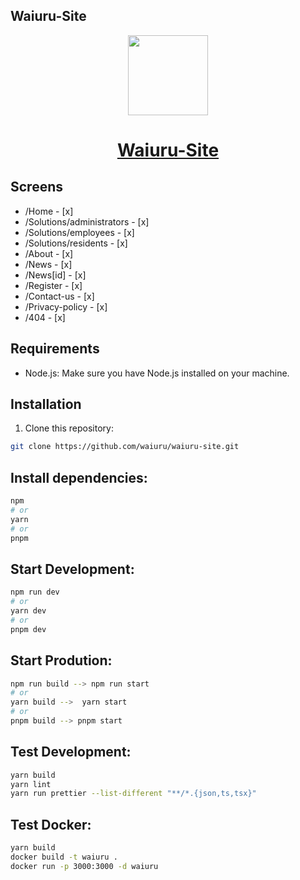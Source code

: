 ## Waiuru-Site

<p align="center">
  <a href="https://github.com/waiuru/waiuru-site">
    <picture>
      <source media="(prefers-color-scheme: dark)" srcset="https://avatars.githubusercontent.com/u/69097643?s=200&v=4">
      <img src="https://avatars.githubusercontent.com/u/69097643?s=200&v=4" height="128">
    </picture>
    <h1 align="center">Waiuru-Site</h1>
  </a>
</p>

<p align="center">
  <a aria-label="License" href="https://github.com/waiuru/waiuru-site/blob/main/LICENSE>
    <img alt="" src="https://img.shields.io/npm/l/next.svg?style=for-the-badge&labelColor=000000">
  </a>
</p>

## Screens

- /Home - [x]
- /Solutions/administrators - [x]
- /Solutions/employees - [x]
- /Solutions/residents - [x]
- /About - [x]
- /News - [x]
- /News[id] - [x]
- /Register - [x]
- /Contact-us - [x]
- /Privacy-policy - [x]
- /404 - [x]

## Requirements

- Node.js: Make sure you have Node.js installed on your machine.

## Installation

1. Clone this repository:

```bash
git clone https://github.com/waiuru/waiuru-site.git
```

## Install dependencies:

```bash
npm
# or
yarn
# or
pnpm
```

## Start Development:

```bash
npm run dev
# or
yarn dev
# or
pnpm dev
```

## Start Prodution:

```bash
npm run build --> npm run start
# or
yarn build -->  yarn start
# or
pnpm build --> pnpm start
```

## Test Development:

```bash
yarn build
yarn lint
yarn run prettier --list-different "**/*.{json,ts,tsx}"
```

## Test Docker:

```bash
yarn build
docker build -t waiuru .
docker run -p 3000:3000 -d waiuru
```
